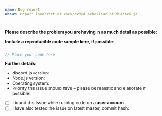 ```yaml
---
name: Bug report
about: Report incorrect or unexpected behaviour of discord.js

---
```


<!--
If you need help with discord.js installation or usage, please go to the discord.js Discord server instead:
  https://discord.gg/bRCvFy9
This issue tracker is only for bug reports and enhancement suggestions.
You won't receive any basic help here.
-->

**Please describe the problem you are having in as much detail as possible:**


**Include a reproducible code sample here, if possible:**
```js

// Place your code here

```

**Further details:**
- discord.js version:
- Node.js version:
- Operating system:
- Priority this issue should have – please be realistic and elaborate if possible:

<!--
If either of these applies to you, please check the respective checkbox: [ ] becomes [x].
You don't have to modify the text to suit your particular situation – if you want to
elaborate, please do so in the description.
While it's not a requirement to test your issue on the master branch, it would make fixing
the problem a lot easier for us, so please do so if possible.
-->
- [ ] I found this issue while running code on a __user account__
- [ ] I have also tested the issue on latest master, commit hash:
